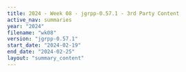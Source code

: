 ```yaml
---
title: 2024 - Week 08 - jgrpp-0.57.1 - 3rd Party Content
active_nav: summaries
year: "2024"
filename: "wk08"
version: "jgrpp-0.57.1"
start_date: "2024-02-19"
end_date: "2024-02-25"
layout: "summary_content"
---
```


